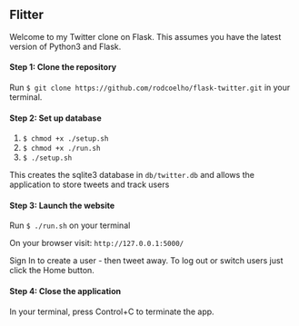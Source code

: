 ## Flitter 

Welcome to my Twitter clone on Flask. This assumes you have the latest version of Python3 and Flask.

#### Step 1: Clone the repository

Run `$ git clone https://github.com/rodcoelho/flask-twitter.git` in your terminal.

#### Step 2: Set up database

1) `$ chmod +x ./setup.sh` 
2) `$ chmod +x ./run.sh`
3) `$ ./setup.sh`

This creates the sqlite3 database in `db/twitter.db` and allows the application to store tweets and track users

#### Step 3: Launch the website

Run `$ ./run.sh` on your terminal

On your browser visit: `http://127.0.0.1:5000/`

Sign In to create a user - then tweet away. To log out or switch users just click the Home button.

#### Step 4: Close the application

In your terminal, press Control+C to terminate the app.